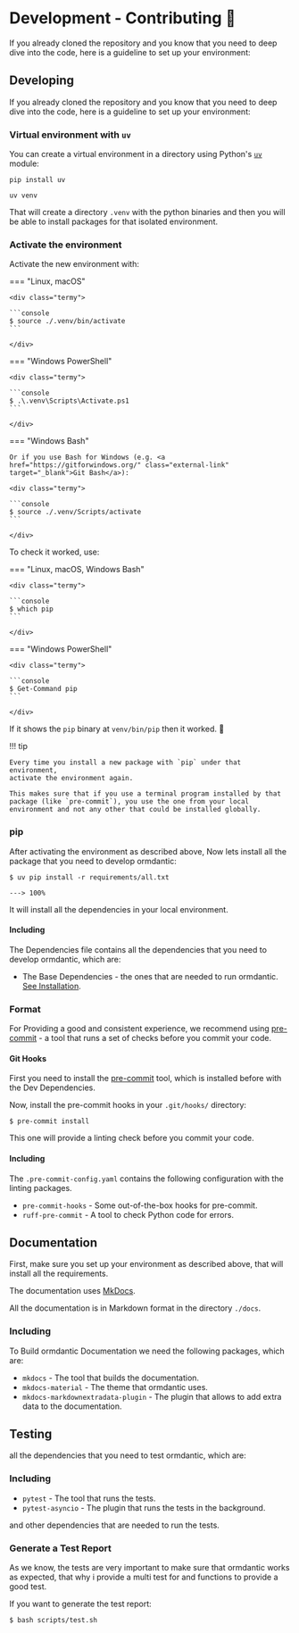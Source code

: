 # Development - Contributing 🐣

If you already cloned the repository and you know that you need to deep dive
into the code, here is a guideline to set up your environment:

## Developing

If you already cloned the repository and you know that you need to deep dive
into the code, here is a guideline to set up your environment:

### Virtual environment with `uv`

You can create a virtual environment in a directory using Python's [`uv`](https://github.com/astral-sh/uv)
module:

<div class="termy">

```console
pip install uv

uv venv
```

</div>

That will create a directory `.venv` with the python binaries and then you will
be able to install packages for that isolated environment.

### Activate the environment

Activate the new environment with:

=== "Linux, macOS"

    <div class="termy">

    ```console
    $ source ./.venv/bin/activate
    ```

    </div>

=== "Windows PowerShell"

    <div class="termy">

    ```console
    $ .\.venv\Scripts\Activate.ps1
    ```

    </div>

=== "Windows Bash"

    Or if you use Bash for Windows (e.g. <a href="https://gitforwindows.org/" class="external-link" target="_blank">Git Bash</a>):

    <div class="termy">

    ```console
    $ source ./.venv/Scripts/activate
    ```

    </div>

To check it worked, use:

=== "Linux, macOS, Windows Bash"

    <div class="termy">

    ```console
    $ which pip
    ```

    </div>

=== "Windows PowerShell"

    <div class="termy">

    ```console
    $ Get-Command pip
    ```

    </div>

If it shows the `pip` binary at `venv/bin/pip` then it worked. 🎉

!!! tip

    Every time you install a new package with `pip` under that environment,
    activate the environment again.

    This makes sure that if you use a terminal program installed by that package (like `pre-commit`), you use the one from your local environment and not any other that could be installed globally.

### pip

After activating the environment as described above, Now lets install all the package that you need to develop ormdantic:

<div class="termy">

```console
$ uv pip install -r requirements/all.txt

---> 100%
```

</div>

It will install all the dependencies in your local environment.

#### Including

The Dependencies file contains all the dependencies that you need to develop
ormdantic, which are:

- The Base Dependencies - the ones that are needed to run ormdantic.
  [See Installation](installation.md).

### Format

For Providing a good and consistent experience, we recommend using
[pre-commit](https://pre-commit.com/) - a tool that runs a set of checks before
you commit your code.

#### Git Hooks

First you need to install the [pre-commit](https://pre-commit.com/) tool, which
is installed before with the Dev Dependencies.

Now, install the pre-commit hooks in your `.git/hooks/` directory:

<div class="termy">

```console
$ pre-commit install
```

</div>

This one will provide a linting check before you commit your code.

#### Including

The `.pre-commit-config.yaml` contains the following configuration with the
linting packages.

- `pre-commit-hooks` - Some out-of-the-box hooks for pre-commit.
- `ruff-pre-commit` - A tool to check Python code for errors.

## Documentation

First, make sure you set up your environment as described above, that will
install all the requirements.

The documentation uses
<a href="https://www.mkdocs.org/" class="external-link" target="_blank">MkDocs</a>.

All the documentation is in Markdown format in the directory `./docs`.

### Including

To Build ormdantic Documentation we need the following packages, which are:

- `mkdocs` - The tool that builds the documentation.
- `mkdocs-material` - The theme that ormdantic uses.
- `mkdocs-markdownextradata-plugin` - The plugin that allows to add extra data
  to the documentation.

## Testing

all the dependencies that you need to test ormdantic, which are:

### Including

- `pytest` - The tool that runs the tests.
- `pytest-asyncio` - The plugin that runs the tests in the background.

and other dependencies that are needed to run the tests.

### Generate a Test Report

As we know, the tests are very important to make sure that ormdantic works as
expected, that why i provide a multi test for and functions to provide a good
test.

If you want to generate the test report:

<div class="termy">

```console
$ bash scripts/test.sh
```

</div>
